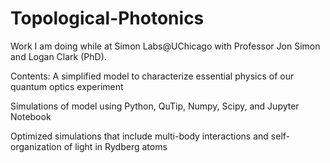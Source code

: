 # Topological-Photonics
Work I am doing while at Simon Labs@UChicago with Professor Jon Simon and Logan Clark (PhD).

Contents:
A simplified model to characterize essential physics of our quantum optics experiment 

Simulations of model using Python, QuTip, Numpy, Scipy, and Jupyter Notebook 

Optimized simulations that include multi-body interactions and self-organization of light in Rydberg atoms
